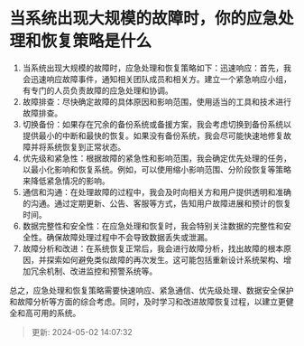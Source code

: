 # 当系统出现大规模的故障时，你的应急处理和恢复策略是什么

1. 当系统出现大规模的故障时，应急处理和恢复策略如下：迅速响应：首先，我会迅速响应故障事件，通知相关团队成员和相关方。建立一个紧急响应小组，有专门的人员负责故障的应急处理和协调。
2. 故障排查：尽快确定故障的具体原因和影响范围，使用适当的工具和技术进行故障排查。
3. 切换备份：如果存在冗余的备份系统或备援方案，我会考虑切换到备份系统以提供最小的中断和最快的恢复。如果没有备份系统，我会尽可能快速地修复故障并将系统恢复到正常状态。
4. 优先级和紧急性：根据故障的紧急性和影响范围，我会确定优先处理的任务，以最小化影响和恢复系统。例如，可以使用缩小影响范围、分阶段恢复等策略来降低紧急情况的影响。
5. 通信和沟通：在处理故障的过程中，我会及时向相关方和用户提供透明和准确的沟通。通过定期更新、公告、客服等方式，告知用户故障进展和预计的恢复时间。
6. 数据完整性和安全性：在应急处理和恢复时，我会特别关注数据的完整性和安全性。确保故障处理过程中不会导致数据丢失或泄漏。
7. 故障分析和改进：在系统恢复正常后，我会进行故障分析，找出故障的根本原因，并探索如何避免类似故障的再次发生。这可能包括重新设计系统架构、增加冗余机制、改进监控和预警系统等。

总之，应急处理和恢复策略需要快速响应、紧急通信、优先级处理、数据安全保护和故障分析等方面的综合考虑。同时，及时学习和改进故障恢复过程，以建立更健全和高可用的系统。

> 更新: 2024-05-02 14:07:32  
